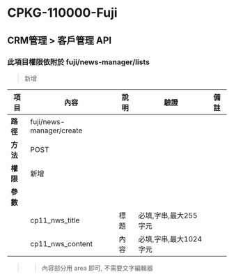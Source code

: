 # CPKG-110000-Fuji

## CRM管理 > 客戶管理 API

### 此項目權限依附於 fuji/news-manager/lists

> 新增

| 項目                      | 內容                       | 說明                |驗證                      |   備註         |
|---------------------------|----------------------------|----------------------|-----------------|----------------|
| <b>路徑</b>               | fuji/news-manager/create    |                        |                |                  |
| <b>方法</b>               | POST                        |                    |                    |                 |
| <b>權限</b>               | 新增                       |                     |                   |                 |
| <b>參數</b>               |                            |                       |                 |                 |
|                           | cp11_nws_title            | 標題            | 必填,字串,最大255字元          |                 |
|                           | cp11_nws_content      | 內容            | 必填,字串,最大1024字元          |                 |

>> 內容部分用 area 即可, 不需要文字編輯器
